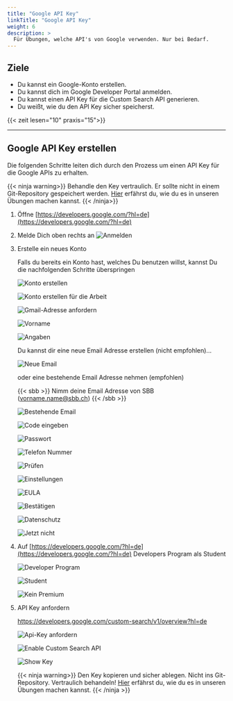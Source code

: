 ```yaml
---
title: "Google API Key"
linkTitle: "Google API Key"
weight: 6
description: >
  Für Übungen, welche API's von Google verwenden. Nur bei Bedarf.
---
```


## Ziele

- Du kannst ein Google-Konto erstellen.
- Du kannst dich im Google Developer Portal anmelden.
- Du kannst einen API Key für die Custom Search API generieren.
- Du weißt, wie du den API Key sicher speicherst.

{{< zeit lesen="10" praxis="15">}}

---

## Google API Key erstellen

Die folgenden Schritte leiten dich durch den Prozess um einen API Key für die Google APIs zu erhalten.

{{< ninja warning>}}
Behandle den Key vertraulich. Er sollte nicht in einem Git-Repository gespeichert werden. [Hier](../04_intellij/05_secrets/) erfährst du, wie du es in unseren Übungen machen kannst.
{{< /ninja>}}

1. Öffne [https://developers.google.com/?hl=de](https://developers.google.com/?hl=de)

2. Melde Dich oben rechts an
   ![Anmelden](./images/konto.png)

3. Erstelle ein neues Konto

   Falls du bereits ein Konto hast, welches Du benutzen willst, kannst Du die nachfolgenden Schritte überspringen

   ![Konto erstellen](./images/anmelden.png)

   ![Konto erstellen für die Arbeit](./images/fuerArbeit.png)

   ![Gmail-Adresse anfordern](./images/kostenlos.png)

   ![Vorname](./images/name.png)

   ![Angaben](./images/angaben.png)

   Du kannst dir eine neue Email Adresse erstellen (nicht empfohlen)...

   ![Neue Email](./images/neueEmail.png)

   oder eine bestehende Email Adresse nehmen (empfohlen)

   {{< sbb >}}
   Nimm deine Email Adresse von SBB (vorname.name@sbb.ch)
   {{< /sbb >}}

   ![Bestehende Email](./images/bestehendeEmail.png)

   ![Code eingeben](./images/emailCode.png)

   ![Passwort](./images/newPassword.png)

   ![Telefon Nummer](./images/telefonNummer.png)

   ![Prüfen](./images/pruefen.png)

   ![Einstellungen](./images/einstellungen1.png)

   ![EULA](./images/einstellungen2.png)

   ![Bestätigen](./images/einstellungen3.png)

   ![Datenschutz](./images/einstellungen4.png)

   ![Jetzt nicht](./images/einstellungen5.png)

4. Auf [https://developers.google.com/?hl=de](https://developers.google.com/?hl=de) Developers Program als Student

   ![Developer Program](./images/developerProgram.png)

   ![Student](./images/developerProgramRegister.png)

   ![Kein Premium](./images/upgradeToPremium.png)

5. API Key anfordern

   https://developers.google.com/custom-search/v1/overview?hl=de

   ![Api-Key anfordern](./images/requestApiKey.png)

   ![Enable Custom Search API](./images/enableCustomSearchApi.png)

   ![Show Key](./images/showKey.png)

   {{< ninja warning>}}
   Den Key kopieren und sicher ablegen. Nicht ins Git-Repository. Vertraulich behandeln! [Hier](../04_intellij/05_secrets/) erfährst du, wie du es in unseren Übungen machen kannst.
   {{< /ninja >}}

